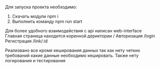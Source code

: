 Для запуска проекта необходимо:

1. Скачать модули npm i
2. Выполнить команду npm run start

Для более удобного взаимодействия с api написан web-interface
Главная страница находится коренной дериктории /
Авторизация /login
Регистрация /link/:id

Реализвано все кроме кеширования данных так как нету четких требований какие данные необходимо кешировать.
Также нету логирования и тестирования
